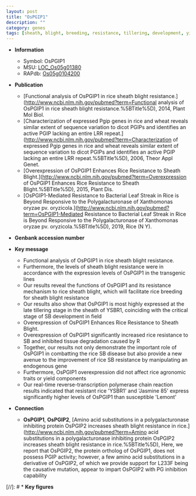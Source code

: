 ```yaml
---
layout: post
title: "OsPGIP1"
description: ""
category: genes
tags: [sheath, blight, breeding, resistance, tillering, development, yield, disease, resistant]
---
```


* **Information**  
    + Symbol: OsPGIP1  
    + MSU: [LOC_Os05g01380](http://rice.uga.edu/cgi-bin/ORF_infopage.cgi?orf=LOC_Os05g01380)  
    + RAPdb: [Os05g0104200](https://rapdb.dna.affrc.go.jp/locus/?name=Os05g0104200)  

* **Publication**  
    + [Functional analysis of OsPGIP1 in rice sheath blight resistance.](http://www.ncbi.nlm.nih.gov/pubmed?term=Functional analysis of OsPGIP1 in rice sheath blight resistance.%5BTitle%5D), 2014, Plant Mol Biol.
    + [Characterization of expressed Pgip genes in rice and wheat reveals similar extent of sequence variation to dicot PGIPs and identifies an active PGIP lacking an entire LRR repeat.](http://www.ncbi.nlm.nih.gov/pubmed?term=Characterization of expressed Pgip genes in rice and wheat reveals similar extent of sequence variation to dicot PGIPs and identifies an active PGIP lacking an entire LRR repeat.%5BTitle%5D), 2006, Theor Appl Genet.
    + [Overexpression of OsPGIP1 Enhances Rice Resistance to Sheath Blight.](http://www.ncbi.nlm.nih.gov/pubmed?term=Overexpression of OsPGIP1 Enhances Rice Resistance to Sheath Blight.%5BTitle%5D), 2015, Plant Dis.
    + [OsPGIP1-Mediated Resistance to Bacterial Leaf Streak in Rice is Beyond Responsive to the Polygalacturonase of Xanthomonas oryzae pv. oryzicola.](http://www.ncbi.nlm.nih.gov/pubmed?term=OsPGIP1-Mediated Resistance to Bacterial Leaf Streak in Rice is Beyond Responsive to the Polygalacturonase of Xanthomonas oryzae pv. oryzicola.%5BTitle%5D), 2019, Rice (N Y).

* **Genbank accession number**  

* **Key message**  
    + Functional analysis of OsPGIP1 in rice sheath blight resistance.
    + Furthermore, the levels of sheath blight resistance were in accordance with the expression levels of OsPGIP1 in the transgenic lines
    + Our results reveal the functions of OsPGIP1 and its resistance mechanism to rice sheath blight, which will facilitate rice breeding for sheath blight resistance
    + Our results also show that OsPGIP1 is most highly expressed at the late tillering stage in the sheath of YSBR1, coinciding with the critical stage of SB development in field
    + Overexpression of OsPGIP1 Enhances Rice Resistance to Sheath Blight.
    + Overexpression of OsPGIP1 significantly increased rice resistance to SB and inhibited tissue degradation caused by R
    + Together, our results not only demonstrate the important role of OsPGIP1 in combatting the rice SB disease but also provide a new avenue to the improvement of rice SB resistance by manipulating an endogenous gene
    + Furthermore, OsPGIP1 overexpression did not affect rice agronomic traits or yield components
    + Our real-time reverse-transcription polymerase chain reaction results indicated that resistant rice 'YSBR1' and 'Jasmine 85' express significantly higher levels of OsPGIP1 than susceptible 'Lemont'

* **Connection**  
    + __OsPGIP1__, __OsPGIP2__, [Amino acid substitutions in a polygalacturonase inhibiting protein OsPGIP2 increases sheath blight resistance in rice.](http://www.ncbi.nlm.nih.gov/pubmed?term=Amino acid substitutions in a polygalacturonase inhibiting protein OsPGIP2 increases sheath blight resistance in rice.%5BTitle%5D), Here, we report that OsPGIP2, the protein ortholog of OsPGIP1, does not possess PGIP activity; however, a few amino acid substitutions in a derivative of OsPGIP2, of which we provide support for L233F being the causative mutation, appear to impart OsPGIP2 with PG inhibition capability

[//]: # * **Key figures**  


